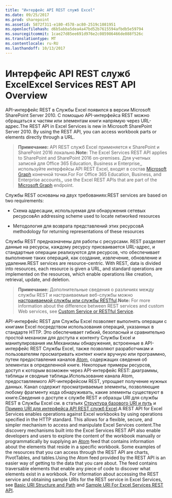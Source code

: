 ```yaml
---
title: "Интерфейс API REST служб Excel"
ms.date: 09/25/2017
ms.prod: sharepoint
ms.assetid: 5872f311-e180-4578-ac80-2519c1081951
ms.openlocfilehash: d6b5abba5dea4a47bd52b7615594afbdb5e59794
ms.sourcegitcommit: 1cae27d85ee691d976e2c085986466de088f526c
ms.translationtype: MT
ms.contentlocale: ru-RU
ms.lasthandoff: 10/13/2017
---
```

# <a name="excel-services-rest-api-overview"></a><span data-ttu-id="5d320-102">Интерфейс API REST служб Excel</span><span class="sxs-lookup"><span data-stu-id="5d320-102">Excel Services REST API Overview</span></span>

<span data-ttu-id="5d320-p101">API-интерфейс REST в Службы Excel появился в версии Microsoft SharePoint Server 2010. С помощью API-интерфейса REST можно обращаться к частям или элементам книги напрямую через URL-адрес.</span><span class="sxs-lookup"><span data-stu-id="5d320-p101">The REST API in Excel Services is new in Microsoft SharePoint Server 2010. By using the REST API, you can access workbook parts or elements directly through a URL.</span></span>
  
    
    


> <span data-ttu-id="5d320-105">**Примечание:** API REST служб Excel применяется к SharePoint и SharePoint 2016 локально.</span><span class="sxs-lookup"><span data-stu-id="5d320-105">**Note:** The Excel Services REST API applies to SharePoint and SharePoint 2016 on-premises.</span></span> <span data-ttu-id="5d320-106">Для учетных записей для Office 365 Education, Business и Enterprise,, используйте интерфейсы API REST Excel, входят в состав [Microsoft Graph](http://graph.microsoft.io/ru-ru/docs/api-reference/v1.0/resources/excel) конечной точки.</span><span class="sxs-lookup"><span data-stu-id="5d320-106">For For Office 365 Education, Business, and Enterprise accounts,, use the Excel REST APIs that are part of the  [Microsoft Graph](http://graph.microsoft.io/ru-ru/docs/api-reference/v1.0/resources/excel) endpoint.</span></span>
  
    
    


<span data-ttu-id="5d320-107">Службы REST основаны на двух требованиях:</span><span class="sxs-lookup"><span data-stu-id="5d320-107">REST services are based on two requirements:</span></span>
  
    
    


- <span data-ttu-id="5d320-108">Схема адресации, используемая для обнаружения сетевых ресурсов</span><span class="sxs-lookup"><span data-stu-id="5d320-108">An addressing scheme used to locate networked resources</span></span>
    
  
- <span data-ttu-id="5d320-109">Методология для возврата представлений этих ресурсов</span><span class="sxs-lookup"><span data-stu-id="5d320-109">A methodology for returning representations of these resources</span></span>
    
  
<span data-ttu-id="5d320-p103">Службы REST предназначены для работы с ресурсами. REST разделяет данные на ресурсы, каждому ресурсу присваивается URL-адрес, и стандартные операции реализуются для ресурсов, что обеспечивает выполнение таких операций, как создание, извлечение, обновление и удаление.</span><span class="sxs-lookup"><span data-stu-id="5d320-p103">REST services are resource-centric. With REST, data is divided into resources, each resource is given a URL, and standard operations are implemented on the resources, which enable operations like creation, retrieval, update, and deletion.</span></span> 
> <span data-ttu-id="5d320-112">**Примечание:** Дополнительные сведения о различиях между службы REST и настраиваемые веб-службы можно [настраиваемой службы или службы RESTful](http://msdn.microsoft.com/en-us/magazine/dd882522.aspx).</span><span class="sxs-lookup"><span data-stu-id="5d320-112">**Note:** For more information about the difference between REST services and custom Web services, see  [Custom Service or RESTful Service](http://msdn.microsoft.com/en-us/magazine/dd882522.aspx).</span></span> 
  
    
    

<span data-ttu-id="5d320-p104">API-интерфейс REST для Службы Excel позволяет выполнять операции с книгами Excel посредством использования операций, указанных в стандарте HTTP. Это обеспечивает гибкий, безопасный и сравнительно простой механизм для доступа к контенту Службы Excel и манипулирования им.Механизмы обнаружения, встроенные в API-интерфейс REST Службы Excel, также позволяют разработчикам и пользователям просматривать контент книги вручную или программно, путем предоставления каналов  [Atom](http://tools.ietf.org/html/rfc4287), содержащих сведения об элементах в определенной книге. Некоторые примеры ресурсов, доступ к которым возможен через API-интерфейс REST: диаграммы, таблицы и сводные таблицы.Использование канала Atom, предоставляемого API-интерфейсом REST, упрощает получение нужных данных. Канал содержит просматриваемые элементы, позволяющие любому фрагменту кода обнаруживать, какие элементы существуют в книге.Сведения о доступе к службе REST и образцы URI для службы REST в Службы Excel см. в статьях  [Структура базового URI и путь](basic-uri-structure-and-path.md) и [Пример URI для интерфейса API REST служб Excel](sample-uri-for-excel-services-rest-api.md).</span><span class="sxs-lookup"><span data-stu-id="5d320-p104">A REST API for Excel Services enables operations against Excel workbooks by using operations specified in the HTTP standard. This allows for a flexible, secure, and simpler mechanism to access and manipulate Excel Services content.The discovery mechanisms built into the Excel Services REST API also enable developers and users to explore the content of the workbook manually or programmatically by supplying an  [Atom](http://tools.ietf.org/html/rfc4287) feed that contains information about the elements that reside in a specific workbook. Some examples of the resources that you can access through the REST API are charts, PivotTables, and tables.Using the Atom feed provided by the REST API is an easier way of getting to the data that you care about. The feed contains traversable elements that enable any piece of code to discover what elements exist in a workbook. For information about accessing the REST service and obtaining sample URIs for the REST service in Excel Services, see  [Basic URI Structure and Path](basic-uri-structure-and-path.md) and [Sample URI For Excel Services REST API](sample-uri-for-excel-services-rest-api.md).</span></span>

